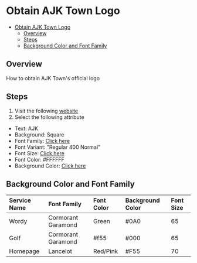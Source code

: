 # Obtain AJK Town Logo

<!-- TOC -->

- [Obtain AJK Town Logo](#obtain-ajk-town-logo)
  - [Overview](#overview)
  - [Steps](#steps)
  - [Background Color and Font Family](#background-color-and-font-family)

<!-- /TOC -->

## Overview

How to obtain AJK Town's official logo


## Steps

1. Visit the following [website](https://favicon.io/favicon-generator/)
1. Select the following attribute
- Text: AJK
- Background: Square
- Font Family: [Click here](#background-color-and-font-family)
- Font Variant: "Regular 400 Normal"
- Font Size: [Click here](#background-color-and-font-family)
- Font Color: #FFFFFF
- Background Color: [Click here](#background-color-and-font-family)

## Background Color and Font Family

| Service Name | Font Family        | Font Color | Background Color | Font Size |
|:-------------|:-------------------|:-----------|:-----------------|:----------|
| Wordy        | Cormorant Garamond | Green      | #0A0             | 65        |
| Golf         | Cormorant Garamond | #f55       | #000             | 65        |
| Homepage     | Lancelot           | Red/Pink   | #F55             | 70        |